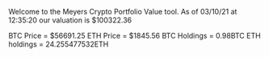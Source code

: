 Welcome to the Meyers Crypto Portfolio Value tool. 
As of 03/10/21 at 12:35:20 our valuation is $100322.36 

BTC Price = $56691.25
 ETH Price = $1845.56
BTC Holdings = 0.98BTC
 ETH holdings = 24.255477532ETH 
